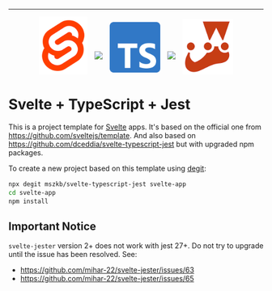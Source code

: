 ---
<p align="center">
<img alt="Svelte Logo" src="https://github.com/mszkb/svelte-typescript-jest/blob/gh_pages/screenshots/svelte-logo.png?raw=true" height=115/>
<img style="padding: 30px 10px;" src="https://upload.wikimedia.org/wikipedia/commons/thumb/c/c9/Antu_bqm-add.svg/240px-Antu_bqm-add.svg.png" width=40>
<img alt="TypeScript Logo" style="padding-bottom: 4px" src="https://github.com/mszkb/svelte-typescript-jest/blob/gh_pages/screenshots/typescript-logo.png?raw=true" width=100 />
<img style="padding: 30px 10px;" src="https://upload.wikimedia.org/wikipedia/commons/thumb/c/c9/Antu_bqm-add.svg/240px-Antu_bqm-add.svg.png" width=40>
<img alt="Jest Logo" src="https://github.com/mszkb/svelte-typescript-jest/blob/gh_pages/screenshots/jest-logo.png?raw=true" width=100 />

<h1>Svelte + TypeScript + Jest</h1>
</p>

This is a project template for [Svelte](https://svelte.dev) apps. It's based on the official one from https://github.com/sveltejs/template. And also based on https://github.com/dceddia/svelte-typescript-jest but with upgraded npm packages.

To create a new project based on this template using [degit](https://github.com/Rich-Harris/degit):

```bash
npx degit mszkb/svelte-typescript-jest svelte-app
cd svelte-app
npm install
```

## Important Notice

```svelte-jester``` version 2+ does not work with jest 27+. Do not try to upgrade until the issue has been resolved. See: 
- https://github.com/mihar-22/svelte-jester/issues/63
- https://github.com/mihar-22/svelte-jester/issues/65
